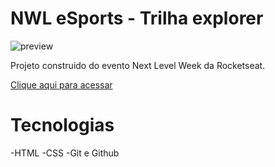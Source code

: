 # NWL eSports - Trilha explorer

![preview](./.github/preview.png.png)

Projeto construido do evento Next Level Week da Rocketseat.

[Clique aqui para acessar](https://wilsonesbrand.github.io/nlw2/)

# Tecnologias

-HTML
-CSS
-Git e Github


